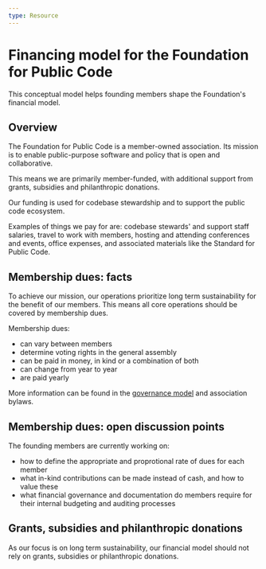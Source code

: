 ```yaml
--- 
type: Resource
---
```


# Financing model for the Foundation for Public Code

This conceptual model helps founding members shape the Foundation's financial model.

## Overview

The Foundation for Public Code is a member-owned association. Its mission is to enable public-purpose software and policy that is open and collaborative.

This means we are primarily member-funded, with additional support from grants, subsidies and philanthropic donations.

Our funding is used for codebase stewardship and to support the public code ecosystem. 

Examples of things we pay for are: codebase stewards' and support staff salaries, travel to work with members, hosting and attending conferences and events, office expenses, and associated materials like the Standard for Public Code.

## Membership dues: facts

To achieve our mission, our operations prioritize long term sustainability for the benefit of our members. This means all core operations should be covered by membership dues. 

Membership dues:
* can vary between members
* determine voting rights in the general assembly 
* can be paid in money, in kind or a combination of both
* can change from year to year
* are paid yearly

More information can be found in the [governance model](governance-model.md) and association bylaws.

## Membership dues: open discussion points

The founding members are currently working on:
* how to define the appropriate and proprotional rate of dues for each member
* what in-kind contributions can be made instead of cash, and how to value these
* what financial governance and documentation do members require for their internal budgeting and auditing processes

## Grants, subsidies and philanthropic donations

As our focus is on long term sustainability, our financial model should not rely on grants, subsidies or philanthropic donations.
